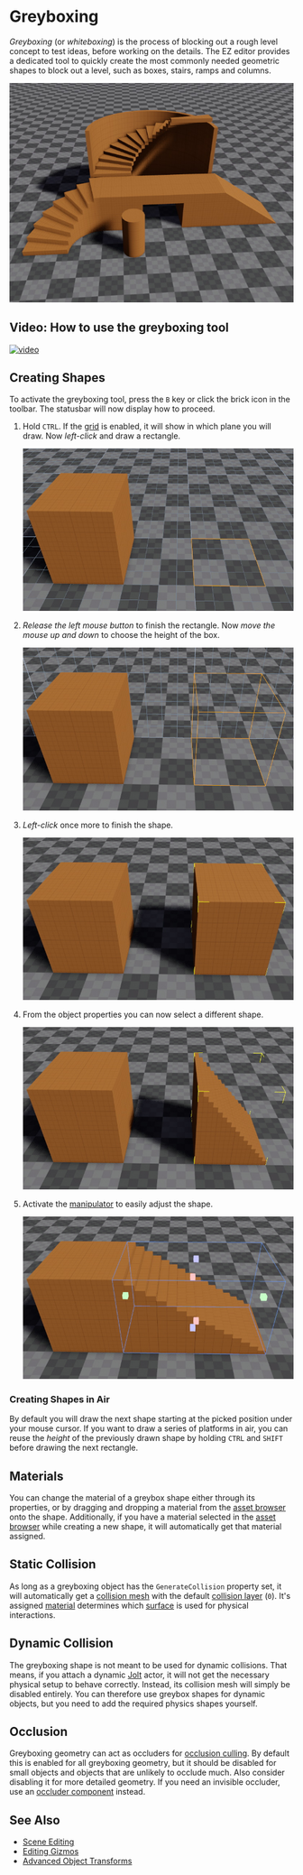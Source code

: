 # Greyboxing

*Greyboxing* (or *whiteboxing*) is the process of blocking out a rough level concept to test ideas, before working on the details. The EZ editor provides a dedicated tool to quickly create the most commonly needed geometric shapes to block out a level, such as boxes, stairs, ramps and columns.

![Greyboxing](media/greyboxing.jpg)

## Video: How to use the greyboxing tool

[![video](https://img.youtube.com/vi/lkh70cpaDPE/0.jpg)](https://www.youtube.com/watch?v=lkh70cpaDPE)

## Creating Shapes

To activate the greyboxing tool, press the `B` key or click the brick icon in the toolbar. The statusbar will now display how to proceed.

1. Hold `CTRL`. If the [grid](gizmos.md#grid) is enabled, it will show in which plane you will draw. Now *left-click* and draw a rectangle.

    ![Greyboxing](media/greyboxing-1.jpg)

1. *Release the left mouse button* to finish the rectangle. Now *move the mouse up and down* to choose the height of the box.

    ![Greyboxing](media/greyboxing-2.jpg)

1. *Left-click* once more to finish the shape.

    ![Greyboxing](media/greyboxing-3.jpg)

1. From the object properties you can now select a different shape.

    ![Greyboxing](media/greyboxing-4.jpg)

1. Activate the [manipulator](gizmos.md#manipulators) to easily adjust the shape.

    ![Greyboxing](media/greyboxing-5.jpg)

### Creating Shapes in Air

By default you will draw the next shape starting at the picked position under your mouse cursor. If you want to draw a series of platforms in air, you can reuse the *height* of the previously drawn shape by holding `CTRL` and `SHIFT` before drawing the next rectangle.

## Materials

You can change the material of a greybox shape either through its properties, or by dragging and dropping a material from the [asset browser](../assets/asset-browser.md) onto the shape. Additionally, if you have a material selected in the [asset browser](../assets/asset-browser.md) while creating a new shape, it will automatically get that material assigned.

## Static Collision

As long as a greyboxing object has the `GenerateCollision` property set, it will automatically get a [collision mesh](../physics/jolt/collision-shapes/jolt-collision-meshes.md) with the default [collision layer](../physics/jolt/collision-shapes/jolt-collision-layers.md) (`0`). It's assigned [material](../materials/materials-overview.md) determines which [surface](../materials/surfaces.md) is used for physical interactions.

## Dynamic Collision

The greyboxing shape is not meant to be used for dynamic collisions. That means, if you attach a dynamic [Jolt](../physics/jolt/jolt-overview.md) actor, it will not get the necessary physical setup to behave correctly. Instead, its collision mesh will simply be disabled entirely. You can therefore use greybox shapes for dynamic objects, but you need to add the required physics shapes yourself.

## Occlusion

Greyboxing geometry can act as occluders for [occlusion culling](../performance/occlusion-culling.md). By default this is enabled for all greyboxing geometry, but it should be disabled for small objects and objects that are unlikely to occlude much. Also consider disabling it for more detailed geometry. If you need an invisible occluder, use an [occluder component](../graphics/occluder-component.md) instead.

## See Also

* [Scene Editing](scene-editing.md)
* [Editing Gizmos](gizmos.md)
* [Advanced Object Transforms](advanced-object-transform.md)
